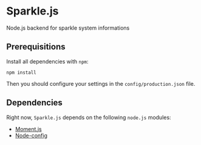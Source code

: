 Sparkle.js
==========

Node.js backend for sparkle system informations

## Prerequisitions
Install all dependencies with `npm`:

```
npm install
```

Then you should configure your settings in the `config/production.json` file.

## Dependencies
Right now, `Sparkle.js` depends on the following `node.js` modules:

* [Moment.js](http://momentjs.com)
* [Node-config](http://lorenwest.github.com/node-config/)